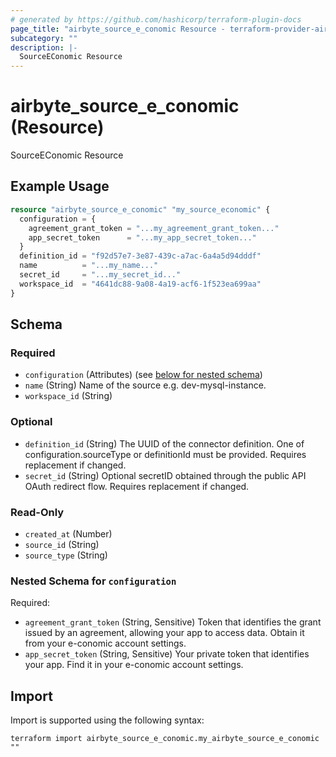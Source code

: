 ```yaml
---
# generated by https://github.com/hashicorp/terraform-plugin-docs
page_title: "airbyte_source_e_conomic Resource - terraform-provider-airbyte"
subcategory: ""
description: |-
  SourceEConomic Resource
---
```


# airbyte_source_e_conomic (Resource)

SourceEConomic Resource

## Example Usage

```terraform
resource "airbyte_source_e_conomic" "my_source_economic" {
  configuration = {
    agreement_grant_token = "...my_agreement_grant_token..."
    app_secret_token      = "...my_app_secret_token..."
  }
  definition_id = "f92d57e7-3e87-439c-a7ac-6a4a5d94dddf"
  name          = "...my_name..."
  secret_id     = "...my_secret_id..."
  workspace_id  = "4641dc88-9a08-4a19-acf6-1f523ea699aa"
}
```

<!-- schema generated by tfplugindocs -->
## Schema

### Required

- `configuration` (Attributes) (see [below for nested schema](#nestedatt--configuration))
- `name` (String) Name of the source e.g. dev-mysql-instance.
- `workspace_id` (String)

### Optional

- `definition_id` (String) The UUID of the connector definition. One of configuration.sourceType or definitionId must be provided. Requires replacement if changed.
- `secret_id` (String) Optional secretID obtained through the public API OAuth redirect flow. Requires replacement if changed.

### Read-Only

- `created_at` (Number)
- `source_id` (String)
- `source_type` (String)

<a id="nestedatt--configuration"></a>
### Nested Schema for `configuration`

Required:

- `agreement_grant_token` (String, Sensitive) Token that identifies the grant issued by an agreement, allowing your app to access data. Obtain it from your e-conomic account settings.
- `app_secret_token` (String, Sensitive) Your private token that identifies your app. Find it in your e-conomic account settings.

## Import

Import is supported using the following syntax:

```shell
terraform import airbyte_source_e_conomic.my_airbyte_source_e_conomic ""
```
